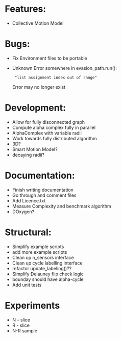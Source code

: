 # Features:
 - Collective Motion Model
 
# Bugs:
 - Fix Environment files to be portable
 - Unknown Error somewhere in evasion_path.run(): 
 
        "list assignment index out of range"
   Error may no longer exist

# Development:
 - Allow for fully disconnected graph
 - Compute alpha complex fully in parallel
 - AlphaComplex with variable radii
 - Work towards fully distributed algorithm
 - 3D?
 - Smart Motion Model?
 - decaying radii?
 
# Documentation:
 - Finish writing documentation
 - Go through and comment files
 - Add Licence.txt
 - Measure Complexity and benchmark algorithm
 - DOxygen?
 
# Structural:
 - Simplify example scripts
 - add more example scripts
 - Clean up n_sensors interface
 - Clean up cycle labelling interface
 - refactor update_labeling()??
 - Simplify Delauney flip check logic 
 - bounday should have alpha-cycle
 - Add unit tests
 
 # Experiments
 - N - slice
 - R - slice
 - N-R sample
 